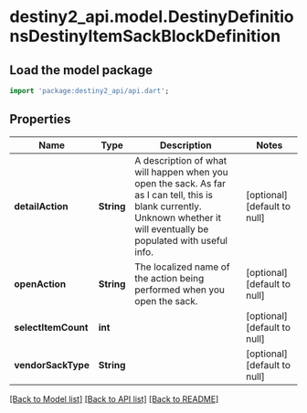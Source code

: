 # destiny2_api.model.DestinyDefinitionsDestinyItemSackBlockDefinition

## Load the model package
```dart
import 'package:destiny2_api/api.dart';
```

## Properties
Name | Type | Description | Notes
------------ | ------------- | ------------- | -------------
**detailAction** | **String** | A description of what will happen when you open the sack. As far as I can tell, this is blank currently. Unknown whether it will eventually be populated with useful info. | [optional] [default to null]
**openAction** | **String** | The localized name of the action being performed when you open the sack. | [optional] [default to null]
**selectItemCount** | **int** |  | [optional] [default to null]
**vendorSackType** | **String** |  | [optional] [default to null]

[[Back to Model list]](../README.md#documentation-for-models) [[Back to API list]](../README.md#documentation-for-api-endpoints) [[Back to README]](../README.md)



